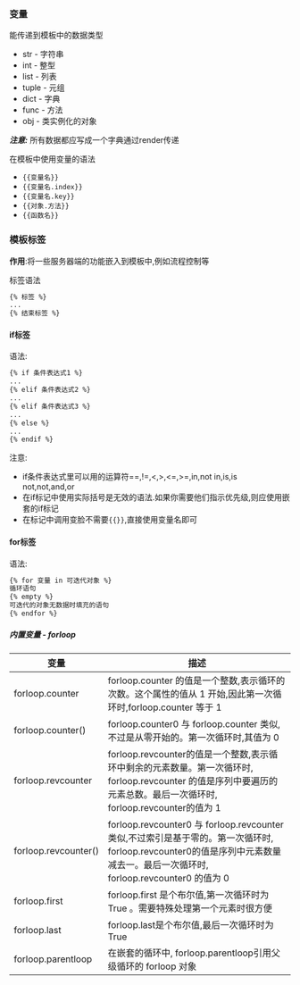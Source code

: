 ### 变量

能传递到模板中的数据类型

+   str - 字符串
+   int - 整型
+   list - 列表
+   tuple - 元组
+   dict - 字典
+   func - 方法
+   obj - 类实例化的对象

***注意:*** 所有数据都应写成一个字典通过render传递

在模板中使用变量的语法

+   `{{变量名}}`
+   `{{变量名.index}}`
+   `{{变量名.key}}`
+   `{{对象.方法}}`
+   `{{函数名}}`



### 模板标签

**作用**:将一些服务器端的功能嵌入到模板中,例如流程控制等

标签语法

```html
{% 标签 %}
...
{% 结束标签 %}
```

#### if标签

语法:

```html
{% if 条件表达式1 %}
...
{% elif 条件表达式2 %}
...
{% elif 条件表达式3 %}
...
{% else %}
...
{% endif %}
```

注意:

+   if条件表达式里可以用的运算符==,!=,<,>,<=,>=,in,not in,is,is not,not,and,or
+   在if标记中使用实际括号是无效的语法.如果你需要他们指示优先级,则应使用嵌套的if标记
+   在标记中调用变脸不需要`{{}}`,直接使用变量名即可



#### for标签

语法:

```html
{% for 变量 in 可迭代对象 %}
循环语句
{% empty %}
可迭代的对象无数据时填充的语句
{% endfor %}
```

##### 内置变量 - forloop

| 变量                 | 描述                                                         |
| -------------------- | ------------------------------------------------------------ |
| forloop.counter      | forloop.counter 的值是一个整数,表示循环的次数。这个属性的值从 1 开始,因此第一次循环时,forloop.counter 等于 1 |
| forloop.counter()    | forloop.counter0 与 forloop.counter 类似,不过是从零开始的。第一次循环时,其值为 0 |
| forloop.revcounter   | forloop.revcounter的值是一个整数,表示循环中剩余的元素数量。第一次循环时, forloop.revcounter 的值是序列中要遍历的元素总数。最后一次循环时, forloop.revcounter的值为 1 |
| forloop.revcounter() | forloop.revcounter0 与 forloop.revcounter类似,不过索引是基于零的。第一次循环时, forloop.revcounter0的值是序列中元素数量减去一。最后一次循环时, forloop.revcounter0 的值为 0 |
| forloop.first        | forloop.first 是个布尔值,第一次循环时为 True 。需要特殊处理第一个元素时很方便 |
| forloop.last         | forloop.last是个布尔值,最后一次循环时为True                  |
| forloop.parentloop   | 在嵌套的循环中, forloop.parentloop引用父级循环的 forloop 对象 |

